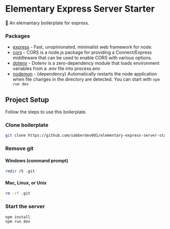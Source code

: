 # Elementary Express Server Starter

:truck: An elemantary boilerplate for express.

### Packages

- [express](https://expressjs.com) - Fast, unopinionated, minimalist web framework for node.
- [cors](https://www.npmjs.com/package/cors) - CORS is a node.js package for providing a Connect/Express middleware that can be used to enable CORS with various options.
- [dotenv](https://www.npmjs.com/package/dotenv) - Dotenv is a zero-dependency module that loads environment variables from a .env file into process.env
- [nodemon](https://www.npmjs.com/package/nodemon) - (dependency) Automatically restarts the node application when file changes in the directory are detected. You can start with `npm run dev`

## Project Setup

Follow the steps to use this boilerplate.

### Clone boilerplate

```sh
git clone https://github.com/sabberdev001/elementary-express-server-starter.git server
```

### Remove git

#### Windows (command prompt)

```sh
rmdir /S .git
```

#### Mac, Linux, or Unix

```sh
rm -rf .git
```

### Start the server

```sh
npm install
npm run dev
```
